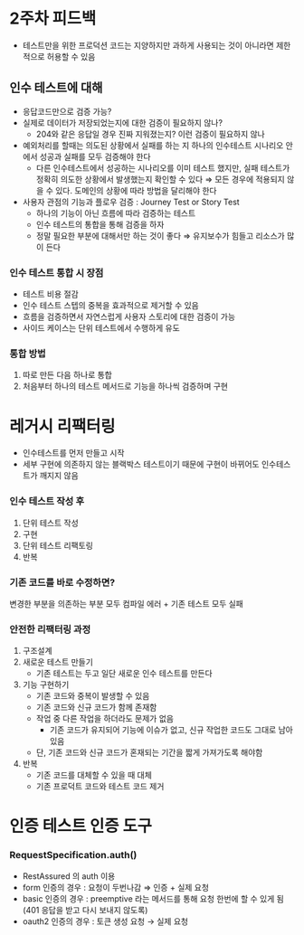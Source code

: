 # 2주차 피드백
- 테스트만을 위한 프로덕션 코드는 지양하지만 과하게 사용되는 것이 아니라면 제한적으로 허용할 수 있음

## 인수 테스트에 대해
- 응답코드만으로 검증 가능?
- 실제로 데이터가 저장되었는지에 대한 검증이 필요하지 않나?
    - 204와 같은 응답일 경우 진짜 지워졌는지? 이런 검증이 필요하지 않나
- 예외처리를 할때는 의도된 상황에서 실패를 하는 지 하나의 인수테스트 시나리오 안에서 성공과 실패를 모두 검증해야 한다
    - 다른 인수테스트에서 성공하는 시나리오를 이미 테스트 했지만, 실패 테스트가 정확히 의도한 상황에서 발생했는지 확인할 수 있다 ⇒ 모든 경우에 적용되지 않을 수 있다. 도메인의 상황에 따라 방법을 달리해야 한다
- 사용자 관점의 기능과 플로우 검증 : Journey Test or Story Test
    - 하나의 기능이 아닌 흐름에 따라 검증하는 테스트
    - 인수 테스트의 통합을 통해 검증을 하자
    - 정말 필요한 부분에 대해서만 하는 것이 좋다 ⇒ 유지보수가 힘들고 리소스가 많이 든다

### 인수 테스트 통합 시 장점
- 테스트 비용 절감
- 인수 테스트 스텝의 중복을 효과적으로 제거할 수 있음
- 흐름을 검증하면서 자연스럽게 사용자 스토리에 대한 검증이 가능
- 사이드 케이스는 단위 테스트에서 수행하게 유도

### 통합 방법
1. 따로 만든 다음 하나로 통합
2. 처음부터 하나의 테스트 메서드로 기능을 하나씩 검증하며 구현

# 레거시 리팩터링
- 인수테스트를 먼저 만들고 시작
- 세부 구현에 의존하지 않는 블랙박스 테스트이기 때문에 구현이 바뀌어도 인수테스트가 깨지지 않음

### 인수 테스트 작성 후
1. 단위 테스트 작성
2. 구현
3. 단위 테스트 리팩토링
4. 반복

### 기존 코드를 바로 수정하면?
변경한 부분을 의존하는 부분 모두 컴파일 에러 + 기존 테스트 모두 실패

### 안전한 리팩터링 과정
1. 구조설계
2. 새로운 테스트 만들기
    - 기존 테스트는 두고 일단 새로운 인수 테스트를 만든다
3. 기능 구현하기
    - 기존 코드와 중복이 발생할 수 있음
    - 기존 코드와 신규 코드가 함께 존재함
    - 작업 중 다른 작업을 하더라도 문제가 없음
        - 기존 코드가 유지되어 기능에 이슈가 없고, 신규 작업한 코드도 그대로 남아있음
    - 단, 기존 코드와 신규 코드가 혼재되는 기간을 짧게 가져가도록 해야함
4. 반복
    - 기존 코드를 대체할 수 있을 때 대체
    - 기존 프로덕트 코드와 테스트 코드 제거

# 인증 테스트 인증 도구
### RequestSpecification.auth()
- RestAssured 의 auth 이용
- form 인증의 경우 : 요청이 두번나감 ⇒ 인증 + 실제 요청
- basic 인증의 경우 : preemptive 라는 메서드를 통해 요청 한번에 할 수 있게 됨(401 응답을 받고 다시 보내지 않도록)
- oauth2 인증의 경우 : 토큰 생성 요청 → 실제 요청